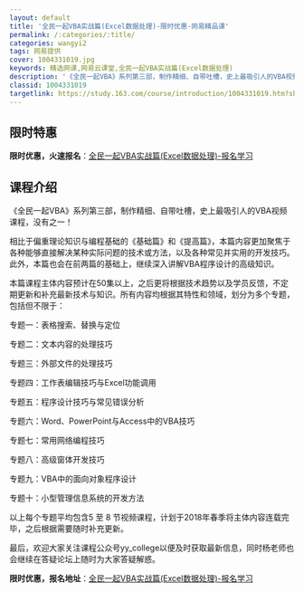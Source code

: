 ```yaml
---
layout: default
title: '全民一起VBA实战篇(Excel数据处理)-限时优惠-网易精品课'
permalink: /:categories/:title/
categories: wangyi2
tags: 网易提供
cover: 1004331019.jpg
keywords: 精选网课,网易云课堂,全民一起VBA实战篇(Excel数据处理)
description: '《全民一起VBA》系列第三部，制作精细、自带吐槽，史上最吸引人的VBA视频课程，没有之一！相比于偏重理论知识与编程基础的'
classid: 1004331019
targetlink: https://study.163.com/course/introduction/1004331019.htm?share=1&shareId=1025206652&utm_campaign=share&utm_medium=iphoneShare&utm_source=&utm_u=1025206652
---
```


## 限时特惠

**限时优惠，火速报名**：[全民一起VBA实战篇(Excel数据处理)-报名学习](https://study.163.com/course/introduction/1004331019.htm?share=1&shareId=1025206652&utm_campaign=share&utm_medium=iphoneShare&utm_source=&utm_u=1025206652)

## 课程介绍

《全民一起VBA》系列第三部，制作精细、自带吐槽，史上最吸引人的VBA视频课程，没有之一！

相比于偏重理论知识与编程基础的《基础篇》和《提高篇》，本篇内容更加聚焦于各种能够直接解决某种实际问题的技术或方法，以及各种常见并实用的开发技巧。此外，本篇也会在前两篇的基础上，继续深入讲解VBA程序设计的高级知识。

本篇课程主体内容预计在50集以上，之后更将根据技术趋势以及学员反馈，不定期更新和补充最新技术与知识。所有内容均根据其特性和领域，划分为多个专题，包括但不限于：

专题一：表格搜索、替换与定位

专题二：文本内容的处理技巧

专题三：外部文件的处理技巧

专题四：工作表编辑技巧与Excel功能调用

专题五：程序设计技巧与常见错误分析

专题六：Word、PowerPoint与Access中的VBA技巧

专题七：常用网络编程技巧

专题八：高级窗体开发技巧

专题九：VBA中的面向对象程序设计

专题十：小型管理信息系统的开发方法

以上每个专题平均包含5 至 8 节视频课程，计划于2018年春季将主体内容连载完毕，之后根据需要随时补充更新。

最后，欢迎大家关注课程公众号yy_college以便及时获取最新信息，同时杨老师也会继续在答疑论坛上随时为大家答疑解惑。

**限时优惠，报名地址**：[全民一起VBA实战篇(Excel数据处理)-报名学习](https://study.163.com/course/introduction/1004331019.htm?share=1&shareId=1025206652&utm_campaign=share&utm_medium=iphoneShare&utm_source=&utm_u=1025206652)

